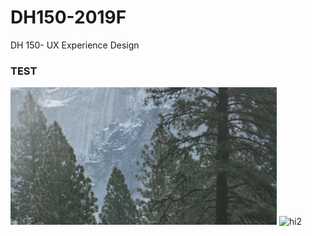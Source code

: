 # DH150-2019F
DH 150- UX Experience Design
### TEST
![Hi](screenshot.png)
![hi2](https://jenlin5368.github.io/DH150-2019F/screenshot.png)
